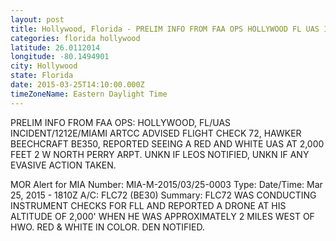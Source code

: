 ```yaml
---
layout: post
title: Hollywood, Florida - PRELIM INFO FROM FAA OPS HOLLYWOOD FL UAS INCIDENT 1212E MIAMI ARTCC ADVISED FLIGHT CHECK
categories: florida hollywood
latitude: 26.0112014
longitude: -80.1494901
city: Hollywood
state: Florida
date: 2015-03-25T14:10:00.000Z
timeZoneName: Eastern Daylight Time
---
```


PRELIM INFO FROM FAA OPS: HOLLYWOOD, FL/UAS INCIDENT/1212E/MIAMI ARTCC ADVISED FLIGHT CHECK 72, HAWKER BEECHCRAFT BE350, REPORTED SEEING A RED AND WHITE UAS AT 2,000 FEET 2 W NORTH PERRY ARPT. UNKN IF LEOS NOTIFIED, UNKN IF ANY EVASIVE ACTION TAKEN. 

MOR Alert for MIA
Number: MIA-M-2015/03/25-0003
Type: 
Date/Time: Mar 25, 2015 - 1810Z
A/C: FLC72 (BE30)
Summary: FLC72 WAS CONDUCTING INSTRUMENT CHECKS FOR FLL AND REPORTED A DRONE AT HIS ALTITUDE OF 2,000' WHEN HE WAS APPROXIMATELY 2 MILES WEST OF HWO. RED & WHITE IN COLOR. DEN NOTIFIED.